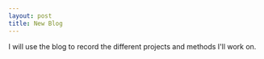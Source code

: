 ```yaml
---
layout: post
title: New Blog
---
```


I will use the blog to record the different projects and methods I'll work on. 

